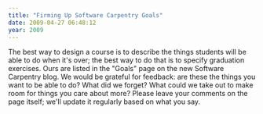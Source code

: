 ```yaml
---
title: "Firming Up Software Carpentry Goals"
date: 2009-04-27 06:48:12
year: 2009
---
```

The best way to design a course is to describe the things students will be able to do when it's over; the best way to do that is to specify graduation exercises.  Ours are listed in the "Goals" page on the new Software Carpentry blog.  We would be grateful for feedback: are these the things you want to be able to do?  What did we forget?  What could we take out to make room for things you care about more? Please leave your comments on the page itself; we'll update it regularly based on what you say.

